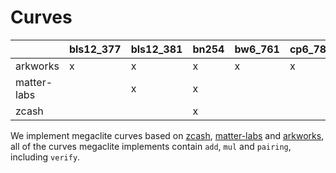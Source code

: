 # Curves

|             | bls12\_377 | bls12\_381 | bn254 | bw6\_761 | cp6\_782 |
|-------------|------------|------------|-------|----------|----------|
| arkworks    | x          | x          | x     | x        | x        |
| matter-labs |            | x          | x     |          |          |
| zcash       |            |            | x     |          |          |

We implement megaclite curves based on [zcash][zcash], [matter-labs][matter-labs] 
and [arkworks][arkworks], all of the curves megaclite implements contain `add`, `mul` 
and `pairing`, including `verify`.


[zcash]: https://github.com/patractlabs/megaclite/tree/master/crates/zcash
[matter-labs]: https://github.com/patractlabs/megaclite/tree/master/crates/matter-labs
[arkworks]: https://github.com/patractlabs/megaclite/tree/master/crates/arkworks
